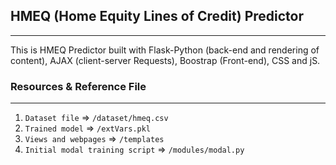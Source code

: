 ## HMEQ (Home Equity Lines of Credit) Predictor
-------------------------------------------------------------------
This is HMEQ Predictor built with Flask-Python (back-end and rendering of content), AJAX (client-server Requests), Boostrap (Front-end), CSS and jS.

### Resources & Reference File
------------------------------------
01. `Dataset file`                  =>  `/dataset/hmeq.csv`
02. `Trained model`                 =>  `/extVars.pkl`
03. `Views and webpages`            =>  `/templates`
04. `Initial modal training script` =>  `/modules/modal.py`
